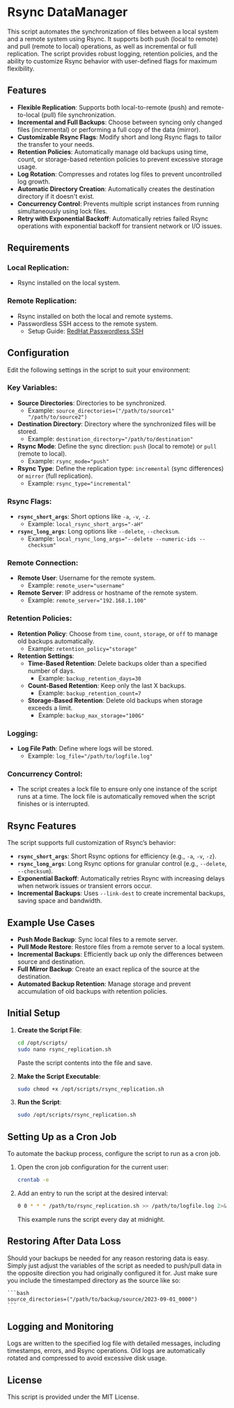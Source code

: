 # Rsync DataManager

This script automates the synchronization of files between a local system and a remote system using Rsync. It supports both push (local to remote) and pull (remote to local) operations, as well as incremental or full replication. The script provides robust logging, retention policies, and the ability to customize Rsync behavior with user-defined flags for maximum flexibility.

## Features

- **Flexible Replication**: Supports both local-to-remote (push) and remote-to-local (pull) file synchronization.
- **Incremental and Full Backups**: Choose between syncing only changed files (incremental) or performing a full copy of the data (mirror).
- **Customizable Rsync Flags**: Modify short and long Rsync flags to tailor the transfer to your needs.
- **Retention Policies**: Automatically manage old backups using time, count, or storage-based retention policies to prevent excessive storage usage.
- **Log Rotation**: Compresses and rotates log files to prevent uncontrolled log growth.
- **Automatic Directory Creation**: Automatically creates the destination directory if it doesn't exist.
- **Concurrency Control**: Prevents multiple script instances from running simultaneously using lock files.
- **Retry with Exponential Backoff**: Automatically retries failed Rsync operations with exponential backoff for transient network or I/O issues.

## Requirements

### Local Replication:
- Rsync installed on the local system.

### Remote Replication:
- Rsync installed on both the local and remote systems.
- Passwordless SSH access to the remote system.
    - Setup Guide: [RedHat Passwordless SSH](https://www.redhat.com/sysadmin/passwordless-ssh)

## Configuration

Edit the following settings in the script to suit your environment:

### Key Variables:
- **Source Directories**: Directories to be synchronized.
  - Example: `source_directories=("/path/to/source1" "/path/to/source2")`
- **Destination Directory**: Directory where the synchronized files will be stored.
  - Example: `destination_directory="/path/to/destination"`
- **Rsync Mode**: Define the sync direction: `push` (local to remote) or `pull` (remote to local).
  - Example: `rsync_mode="push"`
- **Rsync Type**: Define the replication type: `incremental` (sync differences) or `mirror` (full replication).
  - Example: `rsync_type="incremental"`

### Rsync Flags:
- **`rsync_short_args`**: Short options like `-a`, `-v`, `-z`. 
  - Example: `local_rsync_short_args="-aH"`
- **`rsync_long_args`**: Long options like `--delete`, `--checksum`.
  - Example: `local_rsync_long_args="--delete --numeric-ids --checksum"`

### Remote Connection:
- **Remote User**: Username for the remote system.
  - Example: `remote_user="username"`
- **Remote Server**: IP address or hostname of the remote system.
  - Example: `remote_server="192.168.1.100"`

### Retention Policies:
- **Retention Policy**: Choose from `time`, `count`, `storage`, or `off` to manage old backups automatically.
  - Example: `retention_policy="storage"`
- **Retention Settings**:
  - **Time-Based Retention**: Delete backups older than a specified number of days.
    - Example: `backup_retention_days=30`
  - **Count-Based Retention**: Keep only the last X backups.
    - Example: `backup_retention_count=7`
  - **Storage-Based Retention**: Delete old backups when storage exceeds a limit.
    - Example: `backup_max_storage="100G"`

### Logging:
- **Log File Path**: Define where logs will be stored.
  - Example: `log_file="/path/to/logfile.log"`

### Concurrency Control:
- The script creates a lock file to ensure only one instance of the script runs at a time. The lock file is automatically removed when the script finishes or is interrupted.

## Rsync Features

The script supports full customization of Rsync’s behavior:
- **`rsync_short_args`**: Short Rsync options for efficiency (e.g., `-a`, `-v`, `-z`).
- **`rsync_long_args`**: Long Rsync options for granular control (e.g., `--delete`, `--checksum`).
- **Exponential Backoff**: Automatically retries Rsync with increasing delays when network issues or transient errors occur.
- **Incremental Backups**: Uses `--link-dest` to create incremental backups, saving space and bandwidth.

## Example Use Cases

- **Push Mode Backup**: Sync local files to a remote server.
- **Pull Mode Restore**: Restore files from a remote server to a local system.
- **Incremental Backups**: Efficiently back up only the differences between source and destination.
- **Full Mirror Backup**: Create an exact replica of the source at the destination.
- **Automated Backup Retention**: Manage storage and prevent accumulation of old backups with retention policies.

## Initial Setup

1. **Create the Script File**:
    ```bash
    cd /opt/scripts/
    sudo nano rsync_replication.sh
    ```
    Paste the script contents into the file and save.

2. **Make the Script Executable**:
    ```bash
    sudo chmod +x /opt/scripts/rsync_replication.sh
    ```

3. **Run the Script**:
    ```bash
    sudo /opt/scripts/rsync_replication.sh
    ```

## Setting Up as a Cron Job

To automate the backup process, configure the script to run as a cron job.

1. Open the cron job configuration for the current user:
    ```bash
    crontab -e
    ```

2. Add an entry to run the script at the desired interval:
    ```bash
    0 0 * * * /path/to/rsync_replication.sh >> /path/to/logfile.log 2>&1
    ```
    This example runs the script every day at midnight.

## Restoring After Data Loss

Should your backups be needed for any reason restoring data is easy.
Simply just adjust the variables of the script as needed to push/pull data in the opposite direction you had originally configured it for.
Just make sure you include the timestamped directory as the source like so:

    ```bash
    source_directories=("/path/to/backup/source/2023-09-01_0000")
    ```

## Logging and Monitoring

Logs are written to the specified log file with detailed messages, including timestamps, errors, and Rsync operations. Old logs are automatically rotated and compressed to avoid excessive disk usage.

## License

This script is provided under the MIT License.
